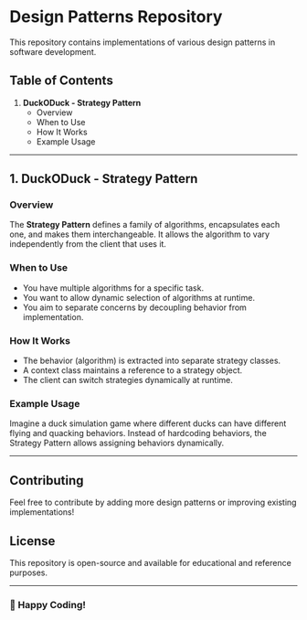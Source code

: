 # Design Patterns Repository

This repository contains implementations of various design patterns in software development.

## Table of Contents
1. **DuckODuck - Strategy Pattern**  
   - Overview  
   - When to Use  
   - How It Works  
   - Example Usage  

---

## 1. DuckODuck - Strategy Pattern  

### Overview  
The **Strategy Pattern** defines a family of algorithms, encapsulates each one, and makes them interchangeable. It allows the algorithm to vary independently from the client that uses it.

### When to Use  
- You have multiple algorithms for a specific task.  
- You want to allow dynamic selection of algorithms at runtime.  
- You aim to separate concerns by decoupling behavior from implementation.  

### How It Works  
- The behavior (algorithm) is extracted into separate strategy classes.  
- A context class maintains a reference to a strategy object.  
- The client can switch strategies dynamically at runtime.  

### Example Usage  
Imagine a duck simulation game where different ducks can have different flying and quacking behaviors. Instead of hardcoding behaviors, the Strategy Pattern allows assigning behaviors dynamically.  

---

## Contributing  
Feel free to contribute by adding more design patterns or improving existing implementations!  

## License  
This repository is open-source and available for educational and reference purposes.  

---

### 🚀 Happy Coding!  


